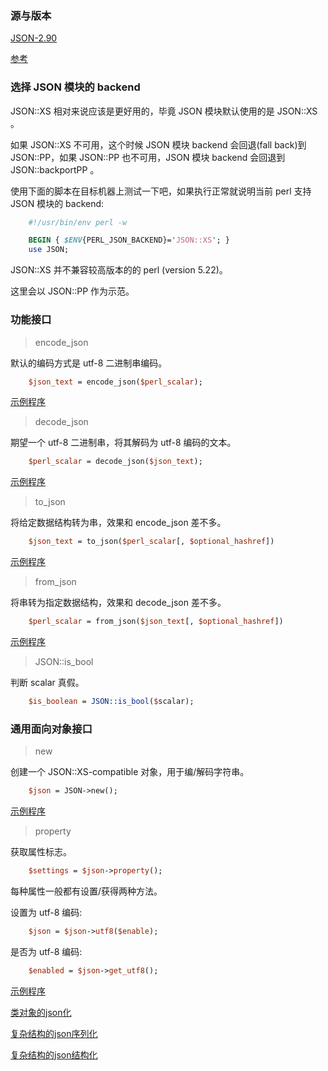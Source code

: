 
### 源与版本

[JSON-2.90](https://metacpan.org/release/JSON)

[参考](https://metacpan.org/pod/JSON)


### 选择 JSON 模块的 backend

JSON::XS 相对来说应该是更好用的，毕竟 JSON 模块默认使用的是 JSON::XS 。

如果 JSON::XS 不可用，这个时候 JSON 模块 backend 会回退(fall back)到 JSON::PP，如果 JSON::PP 也不可用，JSON 模块 backend 会回退到 JSON::backportPP 。

使用下面的脚本在目标机器上测试一下吧，如果执行正常就说明当前 perl 支持 JSON 模块的 backend:
```pl
    #!/usr/bin/env perl -w

    BEGIN { $ENV{PERL_JSON_BACKEND}='JSON::XS'; }
    use JSON;
```

JSON::XS 并不兼容较高版本的的 perl (version 5.22)。

这里会以 JSON::PP 作为示范。


### 功能接口

> encode_json

默认的编码方式是 utf-8 二进制串编码。
```pl
    $json_text = encode_json($perl_scalar);
```

[示例程序](json/encode.pl)

> decode_json

期望一个 utf-8 二进制串，将其解码为 utf-8 编码的文本。
```pl
    $perl_scalar = decode_json($json_text);
```

[示例程序](json/decode.pl)

> to_json

将给定数据结构转为串，效果和 encode_json 差不多。
```pl
    $json_text = to_json($perl_scalar[, $optional_hashref])
```

[示例程序](json/to_json.pl)

> from_json

将串转为指定数据结构，效果和 decode_json 差不多。
```pl
    $perl_scalar = from_json($json_text[, $optional_hashref])
```

[示例程序](json/from_json.pl)

> JSON::is_bool

判断 scalar 真假。
```pl
    $is_boolean = JSON::is_bool($scalar);
```


### 通用面向对象接口

> new

创建一个 JSON::XS-compatible 对象，用于编/解码字符串。

```pl
    $json = JSON->new();
```

[示例程序](json/object_new.pl)

> property

获取属性标志。
```pl
    $settings = $json->property();
```

每种属性一般都有设置/获得两种方法。

设置为 utf-8 编码:
```pl 
    $json = $json->utf8($enable);
```

是否为 utf-8 编码:
```pl
    $enabled = $json->get_utf8();
```

[示例程序](json/object_attribute.pl)

[类对象的json化](json/object_json.pl)

[复杂结构的json序列化](json/object_serilize.pl)

[复杂结构的json结构化](json/object_structure.pl)